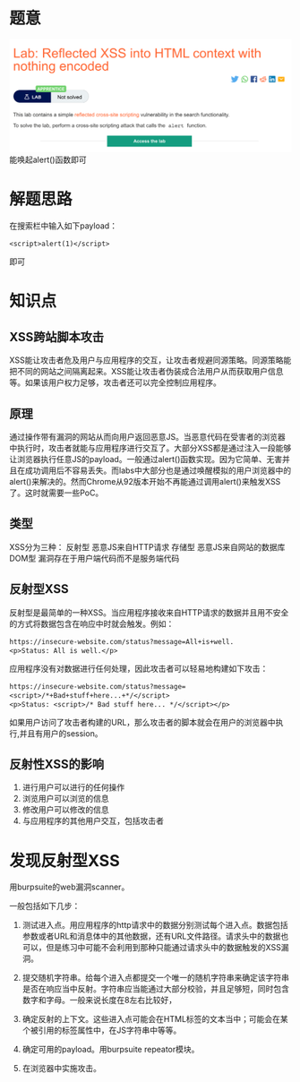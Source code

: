 # 题意
![](pic/5-2.png)
能唤起alert()函数即可
# 解题思路

在搜索栏中输入如下payload：
```
<script>alert(1)</script>
```
即可
# 知识点
## XSS跨站脚本攻击
XSS能让攻击者危及用户与应用程序的交互，让攻击者规避同源策略。同源策略能把不同的网站之间隔离起来。XSS能让攻击者伪装成合法用户从而获取用户信息等。如果该用户权力足够，攻击者还可以完全控制应用程序。

## 原理
通过操作带有漏洞的网站从而向用户返回恶意JS。当恶意代码在受害者的浏览器中执行时，攻击者就能与应用程序进行交互了。大部分XSS都是通过注入一段能够让浏览器执行任意JS的payload。一般通过alert()函数实现。因为它简单、无害并且在成功调用后不容易丢失。而labs中大部分也是通过唤醒模拟的用户浏览器中的alert()来解决的。然而Chrome从92版本开始不再能通过调用alert()来触发XSS了。这时就需要一些PoC。

## 类型
XSS分为三种：
反射型  恶意JS来自HTTP请求
存储型  恶意JS来自网站的数据库
DOM型  漏洞存在于用户端代码而不是服务端代码

##  反射型XSS
反射型是最简单的一种XSS。当应用程序接收来自HTTP请求的数据并且用不安全的方式将数据包含在响应中时就会触发。例如：
```
https://insecure-website.com/status?message=All+is+well.
<p>Status: All is well.</p>
```

应用程序没有对数据进行任何处理，因此攻击者可以轻易地构建如下攻击：
```
https://insecure-website.com/status?message=<script>/*+Bad+stuff+here...+*/</script>
<p>Status: <script>/* Bad stuff here... */</script></p>
```
如果用户访问了攻击者构建的URL，那么攻击者的脚本就会在用户的浏览器中执行,并且有用户的session。

## 反射性XSS的影响
1. 进行用户可以进行的任何操作
2. 浏览用户可以浏览的信息
3. 修改用户可以修改的信息
4. 与应用程序的其他用户交互，包括攻击者


# 发现反射型XSS
用burpsuite的web漏洞scanner。

一般包括如下几步：
1. 测试进入点。用应用程序的http请求中的数据分别测试每个进入点。数据包括参数或者URL和消息体中的其他数据，还有URL文件路径。请求头中的数据也可以，但是练习中可能不会利用到那种只能通过请求头中的数据触发的XSS漏洞。


2. 提交随机字符串。给每个进入点都提交一个唯一的随机字符串来确定该字符串是否在响应当中反射。字符串应当能通过大部分校验，并且足够短，同时包含数字和字母。一般来说长度在8左右比较好，


3. 确定反射的上下文。这些进入点可能会在HTML标签的文本当中；可能会在某个被引用的标签属性中，在JS字符串中等等。

4. 确定可用的payload。用burpsuite repeator模块。

5. 在浏览器中实施攻击。